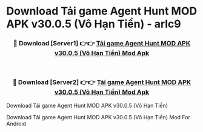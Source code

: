 # Download Tải game Agent Hunt MOD APK v30.0.5 (Vô Hạn Tiền) - arlc9


<div align="center">
<h3>🔴 Download [Server1] 👉👉 <a href="https://apk-comot.site?title=Tải_game_Agent_Hunt_MOD_APK_v30.0.5_(Vô_Hạn_Tiền)">Tải game Agent Hunt MOD APK v30.0.5 (Vô Hạn Tiền) Mod Apk</a></h3><br>
<h3>🔴 Download [Server2] 👉👉 <a href="https://apk-comot.site?title=Tải_game_Agent_Hunt_MOD_APK_v30.0.5_(Vô_Hạn_Tiền)">Tải game Agent Hunt MOD APK v30.0.5 (Vô Hạn Tiền) Mod Apk</a></h3>
</div>



Download Tải game Agent Hunt MOD APK v30.0.5 (Vô Hạn Tiền) 

Download Tải game Agent Hunt MOD APK v30.0.5 (Vô Hạn Tiền) Mod For Android